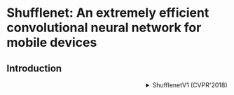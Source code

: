 # Shufflenet: An extremely efficient convolutional neural network for mobile devices

## Introduction

<!-- [BACKBONE] -->

<details>
<summary align="right">ShufflenetV1 (CVPR'2018)</summary>

```bibtex
@inproceedings{zhang2018shufflenet,
  title={Shufflenet: An extremely efficient convolutional neural network for mobile devices},
  author={Zhang, Xiangyu and Zhou, Xinyu and Lin, Mengxiao and Sun, Jian},
  booktitle={Proceedings of the IEEE conference on computer vision and pattern recognition},
  pages={6848--6856},
  year={2018}
}
```

</details>
